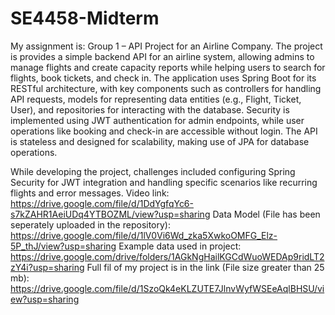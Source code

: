 # SE4458-Midterm
My assignment is: Group 1 – API Project for an Airline Company.
The project is provides a simple backend API for an airline system, allowing admins to manage flights and create capacity reports while helping users to search for flights, book tickets, and check in. The application uses Spring Boot for its RESTful architecture, with key components such as controllers for handling API requests, models for representing data entities (e.g., Flight, Ticket, User), and repositories for interacting with the database. Security is implemented using JWT authentication for admin endpoints, while user operations like booking and check-in are accessible without login. The API is stateless and designed for scalability, making use of JPA for database operations.

While developing the project, challenges included configuring Spring Security for JWT integration and handling specific scenarios like recurring flights and error messages. 
Video link: https://drive.google.com/file/d/1DdYgfqYc6-s7kZAHR1AeiUDq4YTBOZML/view?usp=sharing
Data Model (File has been seperately uploaded in the repository): https://drive.google.com/file/d/1lV0Vi6Wd_zka5XwkoOMFG_Elz-5P_thJ/view?usp=sharing
Example data used in project: https://drive.google.com/drive/folders/1AGkNgHailKGCdWuoWEDAp9ridLT2zY4i?usp=sharing
Full fil of my project is in the link (File size greater than 25 mb): https://drive.google.com/file/d/1SzoQk4eKLZUTE7JlnvWyfWSEeAqlBHSU/view?usp=sharing
